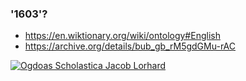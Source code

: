 ### '1603'?
- https://en.wiktionary.org/wiki/ontology#English
- https://archive.org/details/bub_gb_rM5gdGMu-rAC

[![Ogdoas Scholastica Jacob Lorhard](https://upload.wikimedia.org/wikipedia/commons/9/9d/Ogdoas_Scholastica_Jacob_Lorhard.jpg)](https://archive.org/details/bub_gb_rM5gdGMu-rAC)
